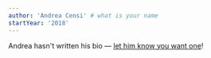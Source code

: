 ```yaml
---
author: 'Andrea Censi' # what is your name
startYear: '2018'
---
```


Andrea hasn't written his bio — [let him know you want one](mailto:andrea.censi@liferay.com)!
